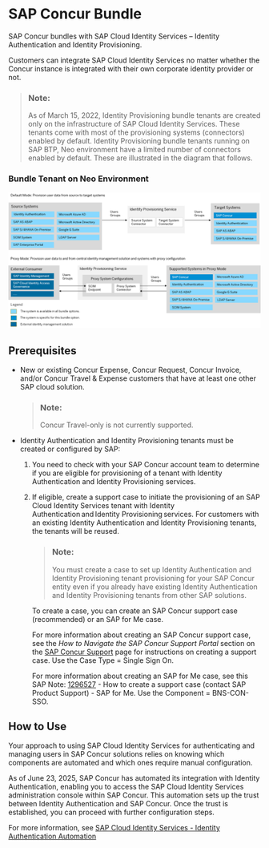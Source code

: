 <!-- loiof0980747e54149f5b5affa7db2ac3b65 -->

# SAP Concur Bundle

SAP Concur bundles with SAP Cloud Identity Services – Identity Authentication and Identity Provisioning.



Customers can integrate SAP Cloud Identity Services no matter whether the Concur instance is integrated with their own corporate identity provider or not.

> ### Note:  
> As of March 15, 2022, Identity Provisioning bundle tenants are created only on the infrastructure of SAP Cloud Identity Services. These tenants come with most of the provisioning systems \(connectors\) enabled by default. Identity Provisioning bundle tenants running on SAP BTP, Neo environment have a limited number of connectors enabled by default. These are illustrated in the diagram that follows.



### Bundle Tenant on Neo Environment

![](images/IPS_Concur_Bundle_6cc3fd8.png)



<a name="loiof0980747e54149f5b5affa7db2ac3b65__section_llr_syg_vzb"/>

## Prerequisites

-   New or existing Concur Expense, Concur Request, Concur Invoice, and/or Concur Travel & Expense customers that have at least one other SAP cloud solution.

    > ### Note:  
    > Concur Travel-only is not currently supported.

-   Identity Authentication and Identity Provisioning tenants must be created or configured by SAP:

    1.  You need to check with your SAP Concur account team to determine if you are eligible for provisioning of a tenant with Identity Authentication and Identity Provisioning services.

    2.  If eligible, create a support case to initiate the provisioning of an SAP Cloud Identity Services tenant with Identity Authentication and Identity Provisioning services. For customers with an existing Identity Authentication and Identity Provisioning tenants, the tenants will be reused.

        > ### Note:  
        > You must create a case to set up Identity Authentication and Identity Provisioning tenant provisioning for your SAP Concur entity even if you already have existing Identity Authentication and Identity Provisioning tenants from other SAP solutions.

        To create a case, you can create an SAP Concur support case \(recommended\) or an SAP for Me case.

        For more information about creating an SAP Concur support case, see the *How to Navigate the SAP Concur Support Portal* section on the [SAP Concur Support](https://assets.concur.com/tech-pubs/SAP-Concur-Training-Library/GTM.htm) page for instructions on creating a support case. Use the Case Type = Single Sign On.

        For more information about creating an SAP for Me case, see this SAP Note: [1296527](https://me.sap.com/notes/1296527) - How to create a support case \(contact SAP Product Support\) - SAP for Me. Use the Component = BNS-CON-SSO.





<a name="loiof0980747e54149f5b5affa7db2ac3b65__section_mfk_ldd_wvb"/>

## How to Use

Your approach to using SAP Cloud Identity Services for authenticating and managing users in SAP Concur solutions relies on knowing which components are automated and which ones require manual configuration.

As of June 23, 2025, SAP Concur has automated its integration with Identity Authentication, enabling you to access the SAP Cloud Identity Services administration console within SAP Concur. This automation sets up the trust between Identity Authentication and SAP Concur. Once the trust is established, you can proceed with further configuration steps.

For more information, see [SAP Cloud Identity Services - Identity Authentication Automation](https://help.sap.com/docs/SAP_CONCUR/c5d6d15e7ecb4b4d8238b383d59ac2f4/b0c54d03de8a4584b02be00088c3246f.html)

